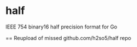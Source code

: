 half
==========

IEEE 754 binary16 half precision format for Go

== Reupload of missed github.com/h2so5/half repo

